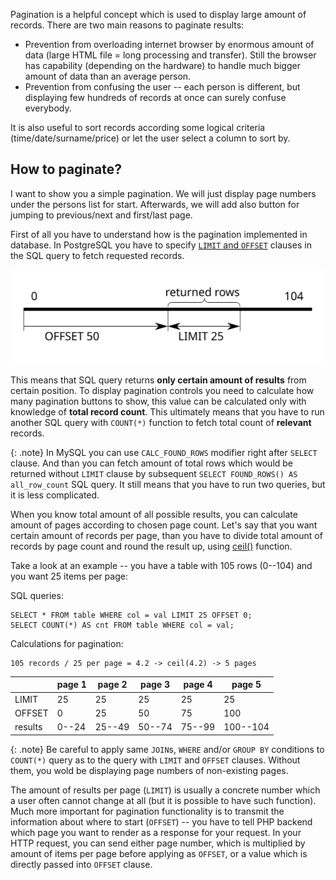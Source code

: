 Pagination is a helpful concept which is used to display large amount of records. There are two main reasons
to paginate results:

- Prevention from overloading internet browser by enormous amount of data (large HTML file = long processing
  and transfer). Still the browser has capability (depending on the hardware) to handle much bigger amount
  of data than an average person.
- Prevention from confusing the user -- each person is different, but displaying few hundreds of records
  at once can surely confuse everybody.

It is also useful to sort records according some logical criteria (time/date/surname/price) or let the user
select a column to sort by.

## How to paginate?
I want to show you a simple pagination. We will just display page numbers under the persons list for start.
Afterwards, we will add also button for jumping to previous/next and first/last page.

First of all you have to understand how is the pagination implemented in database. In PostgreSQL you have to
specify [`LIMIT` and `OFFSET`](/articles/sql-aggregation/#pagination) clauses in the SQL query
to fetch requested records.

![Limit and offset](/common/pagination/offset-limit.svg)

This means that SQL query returns **only certain amount of results** from certain position. To display
pagination controls you need to calculate how many pagination buttons to show, this value can be calculated
only with knowledge of **total record count**. This ultimately means that you have to run another SQL query
with `COUNT(*)` function to fetch total count of **relevant** records.

{: .note}
In MySQL you can use `CALC_FOUND_ROWS` modifier right after `SELECT` clause. And than you can fetch
amount of total rows which would be returned without `LIMIT` clause by subsequent `SELECT FOUND_ROWS()
AS all_row_count` SQL query. It still means that you have to run two queries, but it is less complicated.

When you know total amount of all possible results, you can calculate amount of pages according to
chosen page count. Let's say that you want certain amount of records per page, than you have to divide
total amount of records by page count and round the result up, using [ceil()](http://php.net/manual/en/function.ceil.php)
function.

Take a look at an example -- you have a table with 105 rows (0--104) and you want 25 items per page:

SQL queries:

    SELECT * FROM table WHERE col = val LIMIT 25 OFFSET 0;
    SELECT COUNT(*) AS cnt FROM table WHERE col = val;

Calculations for pagination:

    105 records / 25 per page = 4.2 -> ceil(4.2) -> 5 pages


|       |page 1|page 2|page 3|page 4|page 5  |
|-------|------|------|------|------|--------|
|LIMIT  |25    |25    |25    |25    |25      |
|OFFSET |0     |25    |50    |75    |100     |
|results|0--24 |25--49|50--74|75--99|100--104|

{: .note}
Be careful to apply same `JOIN`s, `WHERE` and/or `GROUP BY` conditions to `COUNT(*)` query as to the
query with `LIMIT` and `OFFSET` clauses. Without them, you wold be displaying page numbers of
non-existing pages.

The amount of results per page (`LIMIT`) is usually a concrete number which a user often cannot change
at all (but it is possible to have such function). Much more important for pagination functionality is
to transmit the information about where to start (`OFFSET`) -- you have to tell PHP backend which page
you want to render as a response for your request. In your HTTP request, you can send either page number,
which is multiplied by amount of items per page before applying as `OFFSET`, or a value which is directly
passed into `OFFSET` clause.